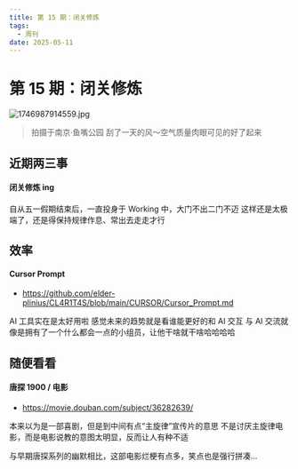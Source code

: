 ```yaml
---
title: 第 15 期：闭关修炼
tags:
  - 周刊
date: 2025-05-11
---
```


# 第 15 期：闭关修炼

![1746987914559.jpg](https://cdn.jsdelivr.net/gh/logycoconut/pic-repo@master/daily/weekly/1746987914559.jpg)

>  拍摄于南京·鱼嘴公园
>  刮了一天的风～空气质量肉眼可见的好了起来

## 近期两三事

#### 闭关修炼 ing

自从五一假期结束后，一直投身于 Working 中，大门不出二门不迈
这样还是太极端了，还是得保持规律作息、常出去走走才行

## 效率

#### Cursor Prompt

- https://github.com/elder-plinius/CL4R1T4S/blob/main/CURSOR/Cursor_Prompt.md

AI 工具实在是太好用啦
感觉未来的趋势就是看谁能更好的和 AI 交互
与 AI 交流就像是拥有了一个什么都会一点的小组员，让他干啥就干啥哈哈哈哈

## 随便看看

#### 唐探 1900 / 电影

- https://movie.douban.com/subject/36282639/

本来以为是一部喜剧，但是到中间有点“主旋律”宣传片的意思
不是讨厌主旋律电影，而是电影说教的意图太明显，反而让人有种不适

与早期唐探系列的幽默相比，这部电影烂梗有点多，笑点也是强行拼凑...